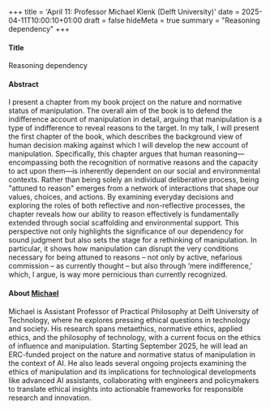 +++
title = 'April 11: Professor Michael Klenk (Delft University)'
date = 2025-04-11T10:00:10+01:00
draft = false
hideMeta = true
summary = "Reasoning dependency"
+++
 

#### Title
Reasoning dependency

#### Abstract
I present a chapter from my book project on the nature and normative status of manipulation. The overall aim of the book is to defend the indifference account of manipulation in detail, arguing that manipulation is a type of indifference to reveal reasons to the target. In my talk, I will present the first chapter of the book, which describes the background view of human decision making against which I will develop the new account of manipulation. Specifically, this chapter argues that human reasoning—encompassing both the recognition of normative reasons and the capacity to act upon them—is inherently dependent on our social and environmental contexts. Rather than being solely an individual deliberative process, being "attuned to reason" emerges from a network of interactions that shape our values, choices, and actions. By examining everyday decisions and exploring the roles of both reflective and non-reflective processes, the chapter reveals how our ability to reason effectively is fundamentally extended through social scaffolding and environmental support. This perspective not only highlights the significance of our dependency for sound judgment but also sets the stage for a rethinking of manipulation. In particular, it shows how manipulation can disrupt the very conditions necessary for being attuned to reasons – not only by active, nefarious commission – as currently thought – but also through ‘mere indifference,’ which, I argue, is way more pernicious than currently recognized.
 

#### About [Michael](https://www.michael-klenk.com)

Michael is Assistant Professor of Practical Philosophy at Delft University of Technology, where he explores pressing ethical questions in technology and society. His research spans metaethics, normative ethics, applied ethics, and the philosophy of technology, with a current focus on the ethics of influence and manipulation. Starting September 2025, he will lead an ERC-funded project on the nature and normative status of manipulation in the context of AI. He also leads several ongoing projects examining the ethics of manipulation and its implications for technological developments like advanced AI assistants, collaborating with engineers and policymakers to translate ethical insights into actionable frameworks for responsible research and innovation.




